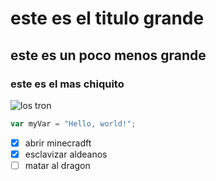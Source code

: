 # este es el titulo grande
## este es un poco menos grande
### este es el mas chiquito 

![los tron](https://images.immediate.co.uk/production/volatile/sites/3/2024/08/tron-legacy-ca85302.jpg?quality=90&webp=true&resize=1500,1001)

```javascript
var myVar = "Hello, world!";
```

- [x] abrir minecradft
- [x] esclavizar aldeanos
- [ ] matar al dragon
